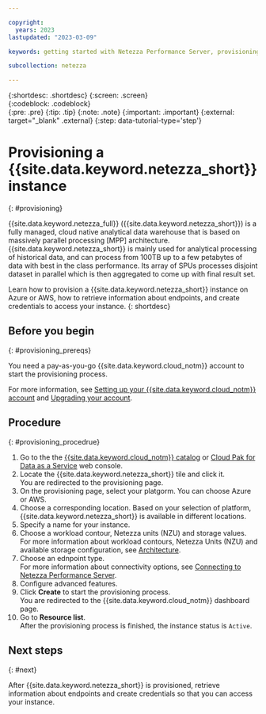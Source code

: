 ```yaml
---

copyright:
  years: 2023
lastupdated: "2023-03-09"

keywords: getting started with Netezza Performance Server, provisioning Netezza Performance Server

subcollection: netezza

---
```


{:shortdesc: .shortdesc}
{:screen: .screen}  
{:codeblock: .codeblock}  
{:pre: .pre}
{:tip: .tip}
{:note: .note}
{:important: .important}
{:external: target="_blank" .external}
{:step: data-tutorial-type='step'}

# Provisioning a {{site.data.keyword.netezza_short}} instance
{: #provisioning}

{{site.data.keyword.netezza_full}} ({{site.data.keyword.netezza_short}}) is a fully managed, cloud native analytical data warehouse that is based on massively parallel processing [MPP] architecture. {{site.data.keyword.netezza_short}} is mainly used for analytical processing of historical data, and can process from 100TB up to a few petabytes of data with best in the class performance. Its array of SPUs processes disjoint dataset in parallel which is then aggregated to come up with final result set.

Learn how to provision a {{site.data.keyword.netezza_short}} instance on Azure or AWS, how to retrieve information about endpoints, and create credentials to access your instance.
{: shortdesc}

## Before you begin
{: #provisioning_prereqs}

You need a pay-as-you-go {{site.data.keyword.cloud_notm}} account to start the provisioning process.

For more information, see [Setting up your {{site.data.keyword.cloud_notm}} account](https://cloud.ibm.com/docs/account?topic=account-account-getting-started) and [Upgrading your account](https://cloud.ibm.com/docs/account?topic=account-upgrading-account).

## Procedure
{: #provisioning_procedrue}

1. Go to the the [{{site.data.keyword.cloud_notm}} catalog](https://cloud.ibm.com/catalog) or [Cloud Pak for Data as a Service](https://dataplatform.cloud.ibm.com/) web console.
1. Locate the {{site.data.keyword.netezza_short}} tile and click it.  
   You are redirected to the provisioning page.
1. On the provisioning page, select your platgorm.
   You can choose Azure or AWS.
1. Choose a corresponding location.
   Based on your selection of platform, {{site.data.keyword.netezza_short}} is available in different locations.
1. Specify a name for your instance.
1. Choose a workload contour, Netezza units (NZU) and storage values.
   For more information about workload contours, Netezza Units (NZU) and available storage configuration, see [Architecture](/docs/netezza?topic=netezza-compute-isolation&interface=ui).  
1. Choose an ednpoint type.  
   For more information about connectivity options, see [Connecting to Netezza Performance Server](/docs/netezza?topic=netezza-connecting&interface=ui). 
1. Configure advanced features.  
1. Click **Create** to start the provisioning process.  
   You are redirected to the {{site.data.keyword.cloud_notm}} dashboard page. 
1. Go to **Resource list**.  
   After the provisioning process is finished, the instance status is `Active`. 

## Next steps
{: #next}

After {{site.data.keyword.netezza_short}} is provisioned, retrieve information about endpoints and create credentials so that you can access your instance.